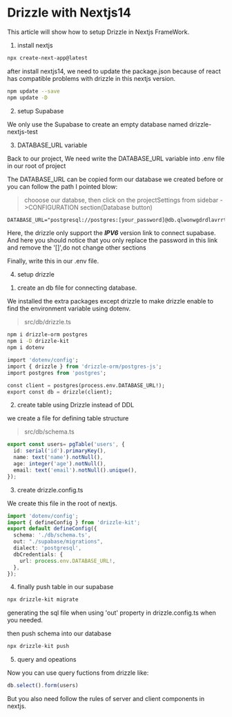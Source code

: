 # Drizzle with Nextjs14 

This article will show how to setup Drizzle in Nextjs FrameWork.

1) install nextjs

```bash
npx create-next-app@latest
```
after install nextjs14, we need to update the package.json because of react has compatible problems with drizzle in this nextjs version.

```bash
npm update --save
npm update -D
```

2) setup Supabase

We only use the Supabase to create an empty database named drizzle-nextjs-test

3) DATABASE_URL variable

Back to our project, We need write the DATABASE_URL variable into .env file in our root of project

The DATABASE_URL can be copied form our database we created before or you can follow the path I pointed blow:
> chooose our databse, then click on the projectSettings from sidebar ->CONFIGURATION section(Database button)


```txt
DATABASE_URL="postgresql://postgres:[your_password]@db.qlwonwgdrdlavrrtaioy.supabase.co:5432/postgres"
```
Here, the drizzle only support the ***IPV6*** version link to connect supabase. And here you should notice that you only replace the password in this link and remove the '[]',do not change other sections

Finally, write this in our .env file.

4) setup drizzle

1. create an db file for connecting database.

We installed the extra packages except drizzle to make drizzle enable to find the environment variable using dotenv.


> src/db/drizzle.ts
```bash
npm i drizzle-orm postgres
npm i -D drizzle-kit
npm i dotenv
```
```sql
import 'dotenv/config';
import { drizzle } from 'drizzle-orm/postgres-js';
import postgres from 'postgres';

const client = postgres(process.env.DATABASE_URL!);
export const db = drizzle(client);
```
2. create table using Drizzle instead of DDL

we create a file for defining table structure

> src/db/schema.ts
```ts
export const users= pgTable('users', {
  id: serial('id').primaryKey(),
  name: text('name').notNull(),
  age: integer('age').notNull(),
  email: text('email').notNull().unique(),
});

```
3. create drizzle.config.ts

We create this file in the root of nextjs.

```ts
import 'dotenv/config';
import { defineConfig } from 'drizzle-kit';
export default defineConfig({
  schema: './db/schema.ts',
  out: "./supabase/migrations",
  dialect: 'postgresql',
  dbCredentials: {
    url: process.env.DATABASE_URL!,
  },
});
```
4. finally push table in our supabase

```bash
npx drizzle-kit migrate
```
generating the sql file when using 'out' property in drizzle.config.ts when you needed.


then push schema into our database
```sql
npx drizzle-kit push
```

5) query and opeations

Now you can use query fuctions from drizzle like:
```ts
db.select().form(users)
```
But you also need follow the rules of server and client components in nextjs.
